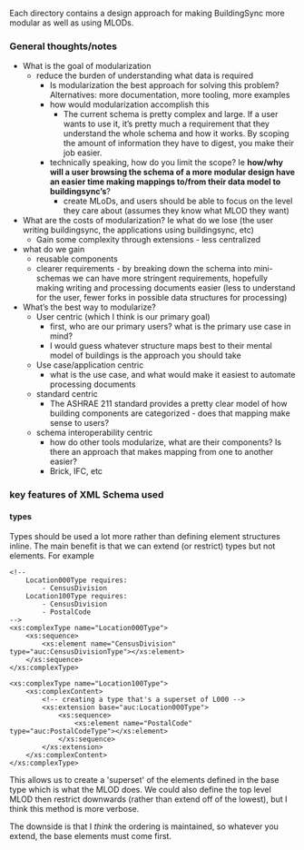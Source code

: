 Each directory contains a design approach for making BuildingSync more modular as well as using MLODs.

### General thoughts/notes
- What is the goal of modularization
  - reduce the burden of understanding what data is required
    - Is modularization the best approach for solving this problem? Alternatives: more documentation, more tooling, more examples
    - how would modularization accomplish this
      - The current schema is pretty complex and large. If a user wants to use it, it’s pretty much a requirement that they understand the whole schema and how it works. By scoping the amount of information they have to digest, you make their job easier.
    - technically speaking, how do you limit the scope? Ie **how/why will a user browsing the schema of a more modular design have an easier time making mappings to/from their data model to buildingsync’s**?
      - create MLoDs, and users should be able to focus on the level they care about (assumes they know what MLOD they want)
- What are the costs of modularization? Ie what do we lose (the user writing buildingsync, the applications using buildingsync, etc)
  - Gain some complexity through extensions - less centralized
- what do we gain
  - reusable components
  - clearer requirements - by breaking down the schema into mini-schemas we can have more stringent requirements, hopefully making writing and processing documents easier (less to understand for the user, fewer forks in possible data structures for processing)
- What’s the best way to modularize?
  - User centric (which I think is our primary goal)
    - first, who are our primary users? what is the primary use case in mind?
    - I would guess whatever structure maps best to their mental model of buildings is the approach you should take
  - Use case/application centric
    - what is the use case, and what would make it easiest to automate processing documents
  - standard centric
    - The ASHRAE 211 standard provides a pretty clear model of how building components are categorized - does that mapping make sense to users?
  - schema interoperability centric
    - how do other tools modularize, what are their components? Is there an approach that makes mapping from one to another easier?
    - Brick, IFC, etc


### key features of XML Schema used
#### types
Types should be used a lot more rather than defining element structures inline. The main benefit is that we can extend (or restrict) types but not elements. For example
```
<!--
    Location000Type requires:
        - CensusDivision
    Location100Type requires:
        - CensusDivision
        - PostalCode
-->
<xs:complexType name="Location000Type">
    <xs:sequence>
        <xs:element name="CensusDivision" type="auc:CensusDivisionType"></xs:element>
    </xs:sequence>
</xs:complexType>

<xs:complexType name="Location100Type">
    <xs:complexContent>
        <!-- creating a type that's a superset of L000 -->
        <xs:extension base="auc:Location000Type">
            <xs:sequence>
                <xs:element name="PostalCode" type="auc:PostalCodeType"></xs:element>
            </xs:sequence>
        </xs:extension>
    </xs:complexContent>
</xs:complexType>
```
This allows us to create a 'superset' of the elements defined in the base type which is what the MLOD does. We could also define the top level MLOD then restrict downwards (rather than extend off of the lowest), but I think this method is more verbose.

The downside is that I _think_ the ordering is maintained, so whatever you extend, the base elements must come first.
